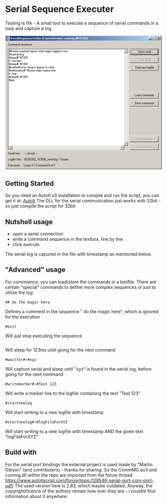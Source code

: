 # Serial Sequence Executer

Testing is life - A small tool to execute a sequence of serial commands in a loop and capture a log

![Image of it](https://github.com/MrMuhs/SerialSequenceExecuter/blob/master/pictureofit.png)

## Getting Started

So you need an AutoIt v3 installation to compile and run the script, you can get it at: [AutoIt](http://www.autoitscript.com) 
The DLL for the serial communication just works with 32bit - so just compile the script for 32bit

## Nutshell usage

* open a serial connection
* write a command sequence in the textbox, line by line
* click execute

The serial log is capured in the file with timestamp as mentioned below.

## "Advanced" usage

For convinience, you can load/store the commands in a textfile.
There are certain "special" commands to define more complex sequences or just to utilize the log:
```
## do the magic here
```
Defines a comment in the sequence " do the magic here", which is ignored for the execution
```
#exit
```
Will just stop executing the sequence
```#sleep#~#123
```
Will sleep for 123ms until going for the next command
```
#waitfor#~#xyz
```
Will capture serial and sleep until "xyz" is found in the serial log, before going for the next command
```
#writemarker#~#Test 123
```
Will write a marker line to the logfile containing the text "Test 123"
```
#startnewlog
```
Will start writing to a new logfile with timestamp
```
#startnewlog#~#logFileForXYZ
```
Will start writing to a new logfile with timestamp AND the given text "logFileForXYZ"

## Build with

For the serial port bindings the external project is used made by "Martin Gibson" (and contributers) - thanks for sharing.
So the CommMG.au3 and commg.dll within the repo are imported from the forum thread:
https://www.autoitscript.com/forum/topic/128546-serial-port-com-port-udf/
The used version here is 2.83, which maybe outdated.
Anyway, the copyright/licence of the authors remain how ever they are - i couldnt find information about it anywhere.
